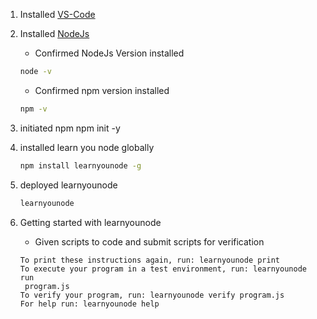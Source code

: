 1. Installed [VS-Code](https://code.visualstudio.com/)
1. Installed [NodeJs](https://nodejs.org/en)
    - Confirmed NodeJs Version installed
    ```bash
    node -v
    ```
    - Confirmed npm version installed
    ```bash
    npm -v
    ```

1. initiated npm
    npm init -y

1. installed learn you node globally
    ```bash
    npm install learnyounode -g
    ```

1. deployed learnyounode 
    ```bash
    learnyounode
    ```

1. Getting started with learnyounode
    - Given scripts to code and submit scripts for verification
    ```
   To print these instructions again, run: learnyounode print                
   To execute your program in a test environment, run: learnyounode run
     program.js                                                                
   To verify your program, run: learnyounode verify program.js               
   For help run: learnyounode help 
    ```